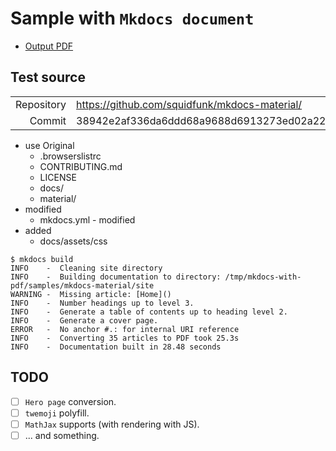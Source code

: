 # Sample with `Mkdocs document`

- [Output PDF](document.pdf)

## Test source

|            |                                               |
| ---------: | --------------------------------------------- |
| Repository | https://github.com/squidfunk/mkdocs-material/ |
| Commit     | 38942e2af336da6ddd68a9688d6913273ed02a22      |

- use Original
  - .browserslistrc
  - CONTRIBUTING.md
  - LICENSE
  - docs/
  - material/
- modified
  - mkdocs.yml - modified
- added
  - docs/assets/css

```none
$ mkdocs build
INFO    -  Cleaning site directory
INFO    -  Building documentation to directory: /tmp/mkdocs-with-pdf/samples/mkdocs-material/site
WARNING -  Missing article: [Home]()
INFO    -  Number headings up to level 3.
INFO    -  Generate a table of contents up to heading level 2.
INFO    -  Generate a cover page.
ERROR   -  No anchor #.: for internal URI reference
INFO    -  Converting 35 articles to PDF took 25.3s
INFO    -  Documentation built in 28.48 seconds
```

## TODO

- [ ] `Hero page` conversion.
- [ ] `twemoji` polyfill.
- [ ] `MathJax` supports (with rendering with JS).
- [ ] ... and something.
